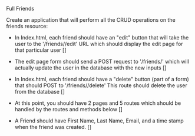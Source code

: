 Full Friends

Create an application that will perform all the CRUD operations on the friends resource:

- In Index.html, each friend should have an "edit" button that will take the user to the '/friends/<id>/edit' URL 
	which should display the edit page for that particular user []

- The edit page form should send a POST request to '/friends/<id>' which will actually
	update the user in the database with the new inputs []

- In Index.html, each friend should have a "delete" button (part of a form) that should POST to '/friends/<id>/delete'
	This route should delete the user from the database []

- At this point, you should have 2 pages and 5 routes which should be handled by the routes and methods below []

- A Friend should have First Name, Last Name, Email, and a time stamp when the friend was created. []